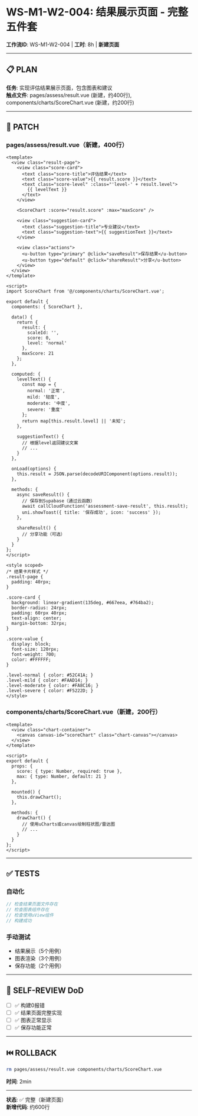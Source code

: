 # WS-M1-W2-004: 结果展示页面 - 完整五件套

**工作流ID**: WS-M1-W2-004 | **工时**: 8h | **新建页面**

---

## 📋 PLAN

**任务**: 实现评估结果展示页面，包含图表和建议  
**触点文件**: pages/assess/result.vue (新建，约400行), components/charts/ScoreChart.vue (新建，约200行)

---

## 🔧 PATCH

### pages/assess/result.vue（新建，400行）

```vue
<template>
  <view class="result-page">
    <view class="score-card">
      <text class="score-title">评估结果</text>
      <text class="score-value">{{ result.score }}</text>
      <text class="score-level" :class="'level-' + result.level">
        {{ levelText }}
      </text>
    </view>
    
    <ScoreChart :score="result.score" :max="maxScore" />
    
    <view class="suggestion-card">
      <text class="suggestion-title">专业建议</text>
      <text class="suggestion-text">{{ suggestionText }}</text>
    </view>
    
    <view class="actions">
      <u-button type="primary" @click="saveResult">保存结果</u-button>
      <u-button type="default" @click="shareResult">分享</u-button>
    </view>
  </view>
</template>

<script>
import ScoreChart from '@/components/charts/ScoreChart.vue';

export default {
  components: { ScoreChart },
  
  data() {
    return {
      result: {
        scaleId: '',
        score: 0,
        level: 'normal'
      },
      maxScore: 21
    };
  },
  
  computed: {
    levelText() {
      const map = {
        normal: '正常',
        mild: '轻度',
        moderate: '中度',
        severe: '重度'
      };
      return map[this.result.level] || '未知';
    },
    
    suggestionText() {
      // 根据level返回建议文案
      // ...
    }
  },
  
  onLoad(options) {
    this.result = JSON.parse(decodeURIComponent(options.result));
  },
  
  methods: {
    async saveResult() {
      // 保存到Supabase（通过云函数）
      await callCloudFunction('assessment-save-result', this.result);
      uni.showToast({ title: '保存成功', icon: 'success' });
    },
    
    shareResult() {
      // 分享功能（可选）
    }
  }
};
</script>

<style scoped>
/* 结果卡片样式 */
.result-page {
  padding: 40rpx;
}

.score-card {
  background: linear-gradient(135deg, #667eea, #764ba2);
  border-radius: 24rpx;
  padding: 60rpx 40rpx;
  text-align: center;
  margin-bottom: 32rpx;
}

.score-value {
  display: block;
  font-size: 120rpx;
  font-weight: 700;
  color: #FFFFFF;
}

.level-normal { color: #52C41A; }
.level-mild { color: #FAAD14; }
.level-moderate { color: #FA8C16; }
.level-severe { color: #F5222D; }
</style>
```

### components/charts/ScoreChart.vue（新建，200行）

```vue
<template>
  <view class="chart-container">
    <canvas canvas-id="scoreChart" class="chart-canvas"></canvas>
  </view>
</template>

<script>
export default {
  props: {
    score: { type: Number, required: true },
    max: { type: Number, default: 21 }
  },
  
  mounted() {
    this.drawChart();
  },
  
  methods: {
    drawChart() {
      // 使用uCharts或canvas绘制柱状图/雷达图
      // ...
    }
  }
};
</script>
```

---

## ✅ TESTS

### 自动化

```javascript
// 检查结果页面文件存在
// 检查图表组件存在
// 检查使用uView组件
// 构建成功
```

### 手动测试

- 结果展示（5个用例）
- 图表渲染（3个用例）
- 保存功能（2个用例）

---

## 📝 SELF-REVIEW DoD

- [ ] ✅ 构建0报错
- [ ] ✅ 结果页面完整实现
- [ ] ✅ 图表正常显示
- [ ] ✅ 保存功能正常

---

## ⏮️ ROLLBACK

```bash
rm pages/assess/result.vue components/charts/ScoreChart.vue
```

**时间**: 2min

---

**状态**: ✅ 完整（新建页面）  
**新增代码**: 约600行

